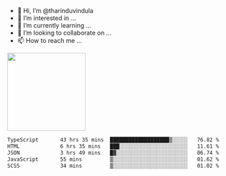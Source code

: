 - 👋 Hi, I’m @tharinduvindula
- 👀 I’m interested in ...
- 🌱 I’m currently learning ...
- 💞️ I’m looking to collaborate on ...
- 📫 How to reach me ...

<!---
tharinduvindula/tharinduvindula is a ✨ special ✨ repository because its `README.md` (this file) appears on your GitHub profile.
You can click the Preview link to take a look at your changes.
--->

<img height="180em" src="https://github-readme-stats.vercel.app/api?username=tharinduvindula&show_icons=true&hide_border=false&&count_private=true&include_all_commits=true" />


<!--START_SECTION:waka-->

```txt
TypeScript       43 hrs 35 mins  ███████████████████▒░░░░░   76.82 %
HTML             6 hrs 35 mins   ███░░░░░░░░░░░░░░░░░░░░░░   11.61 %
JSON             3 hrs 49 mins   █▓░░░░░░░░░░░░░░░░░░░░░░░   06.74 %
JavaScript       55 mins         ▒░░░░░░░░░░░░░░░░░░░░░░░░   01.62 %
SCSS             34 mins         ▒░░░░░░░░░░░░░░░░░░░░░░░░   01.02 %
```

<!--END_SECTION:waka-->
